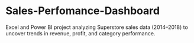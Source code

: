 # Sales-Perfomance-Dashboard
Excel and Power BI project analyzing Superstore sales data (2014–2018) to uncover trends in revenue, profit, and category performance.
